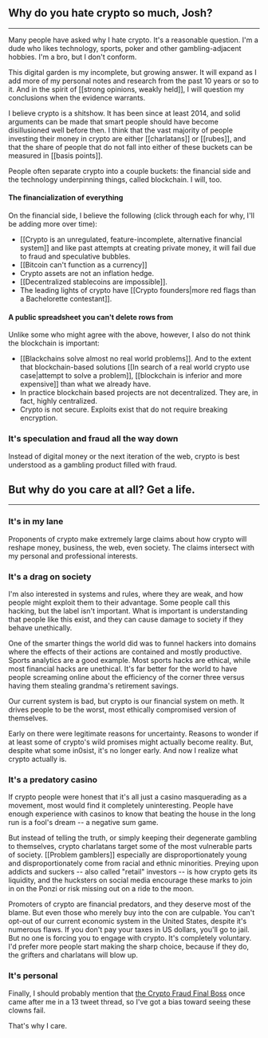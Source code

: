 ## Why do you hate crypto so much, Josh?
---
Many people have asked why I hate crypto. It's a reasonable question. I'm a dude who likes technology, sports, poker and other gambling-adjacent hobbies. I'm a bro, but I don't conform.

This digital garden is my incomplete, but growing answer. It will expand as I add more of my personal notes and research from the past 10 years or so to it. And in the spirit of [[strong opinions, weakly held]], I will question my conclusions when the evidence warrants.

I believe crypto is a shitshow. It has been since at least 2014, and solid arguments can be made that smart people should have become disillusioned well before then. I think that the vast majority of people investing their money in crypto are either [[charlatans]] or [[rubes]], and that the share of people that do not fall into either of these buckets can be measured in [[basis points]].

People often separate crypto into a couple buckets: the financial side and the technology underpinning things, called blockchain. I will, too.

#### The financialization of everything
On the financial side, I believe the following (click through each for why, I'll be adding more over time):
- [[Crypto is an unregulated, feature-incomplete, alternative financial system]]  and like past attempts at creating private money, it will fail due to fraud and speculative bubbles. 
- [[Bitcoin can't function as a currency]] 
- Crypto assets are not an inflation hedge.
- [[Decentralized stablecoins are impossible]].
- The leading lights of crypto have [[Crypto founders|more red flags than a Bachelorette contestant]].

#### A public spreadsheet you can't delete rows from
Unlike some who might agree with the above, however, I also do not think the blockchain is important:
- [[Blackchains solve almost no real world problems]]. And to the extent that blockchain-based solutions [[In search of a real world crypto use case|attempt to solve a problem]], [[blockchain is inferior and more expensive]] than what we already have.
- In practice blockchain based projects are not decentralized. They are, in fact, highly centralized.
- Crypto is not secure. Exploits exist that do not require breaking encryption.

### It's speculation and fraud all the way down
Instead of digital money or the next iteration of the web, crypto is best understood as a gambling product filled with fraud. 

## But why do you care at all? Get a life.
---
### It's in my lane

Proponents of crypto make extremely large claims about how crypto will reshape money, business, the web, even society. The claims intersect with my personal and professional interests.

### It's a drag on society

I'm also interested in systems and rules, where they are weak, and how people might exploit them to their advantage. Some people call this hacking, but the label isn't important. What is important is understanding that people like this exist, and they can cause damage to society if they behave unethically.

One of the smarter things the world did was to funnel hackers into domains where the effects of their actions are contained and mostly productive. Sports analytics are a good example. Most sports hacks are ethical, while most financial hacks are unethical. It's far better for the world to have people screaming online about the efficiency of the corner three versus having them stealing grandma's retirement savings.

Our current system is bad, but crypto is our financial system on meth. It drives people to be the worst, most ethically compromised version of themselves.

Early on there were legitimate reasons for uncertainty. Reasons to wonder if at least some of crypto's wild promises might actually become reality. But, despite what some in0sist, it's no longer early. And now I realize what crypto actually is.

### It's a predatory casino

If crypto people were honest that it's all just a casino masquerading as a movement, most would find it completely uninteresting. People have enough experience with casinos to know that beating the house in the long run is a fool's dream -- a negative sum game.

But instead of telling the truth, or simply keeping their degenerate gambling to themselves, crypto charlatans target some of the most vulnerable parts of society. [[Problem gamblers]] especially are disproportionately young and disproportionately come from racial and ethnic minorities.  Preying upon addicts and suckers -- also called "retail" investors -- is how crypto gets its liquidity, and the hucksters on social media encourage these marks to join in on the Ponzi or risk missing out on a ride to the moon.

Promoters of crypto are financial predators, and they deserve most of the blame. But even those who merely buy into the con are culpable. You can't opt-out of our current economic system in the United States, despite it's numerous flaws. If you don't pay your taxes in US dollars, you'll go to jail. But no one is forcing you to engage with crypto. It's completely voluntary. I'd prefer more people start making the sharp choice, because if they do, the grifters and charlatans will blow up.

### It's personal

Finally, I should probably mention that [the Crypto Fraud Final Boss](https://twitter.com/SBF_FTX/status/1449334296033075201) once came after me in a 13 tweet thread, so I've got a bias toward seeing these clowns fail.

That's why I care.